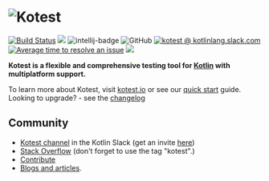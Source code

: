 ![Kotest](doc/logo7-with-text.png)
==========

[![Build Status](https://github.com/kotest/kotest/workflows/build/badge.svg)](https://github.com/kotest/kotest/actions)
[<img src="https://img.shields.io/maven-central/v/io.kotest/kotest-framework-api-jvm.svg?label=latest%20release"/>](http://search.maven.org/#search|ga|1|kotest)
![intellij-badge](https://img.shields.io/jetbrains/plugin/v/14080-kotest?label=intellij%20plugin)
![GitHub](https://img.shields.io/github/license/kotest/kotest)
[![kotest @ kotlinlang.slack.com](https://img.shields.io/static/v1?label=kotlinlang&message=kotest&color=blue&logo=slack)](https://kotlinlang.slack.com/archives/CT0G9SD7Z)
[![Average time to resolve an issue](http://isitmaintained.com/badge/resolution/kotest/kotest.svg)](http://isitmaintained.com/project/kotest/kotest "Average time to resolve an issue")
[<img src="https://img.shields.io/nexus/s/https/oss.sonatype.org/io.kotest/kotest-framework-api.svg?label=latest%20snapshot"/>](https://oss.sonatype.org/content/repositories/snapshots/io/kotest/)

__Kotest is a flexible and comprehensive testing tool for [Kotlin](https://kotlinlang.org/) with multiplatform support.__

To learn more about Kotest, visit [kotest.io](https://kotest.io) or see our [quick start](https://kotest.io/quick_start/) guide.
Looking to upgrade? - see the [changelog](https://kotest.io/changelog/)

Community
---------
* [Kotest channel](https://kotlinlang.slack.com/messages/kotest) in the Kotlin Slack (get an invite [here](http://slack.kotlinlang.org/))
* [Stack Overflow](http://stackoverflow.com/questions/tagged/kotest) (don't forget to use the tag "kotest".)
* [Contribute](https://github.com/kotest/kotest/wiki/contribute)
* [Blogs and articles](https://kotest.io/docs/blogs/).

